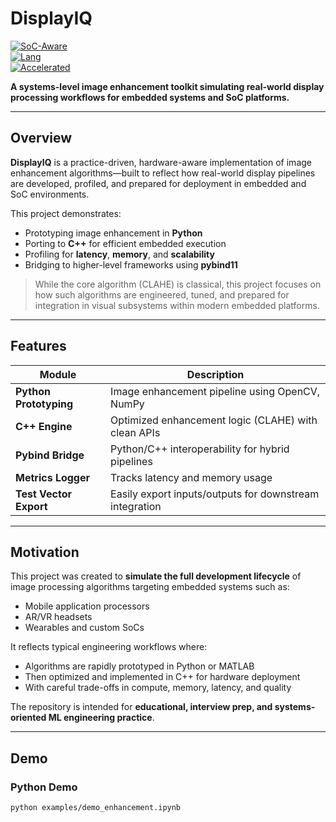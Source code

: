 # DisplayIQ
[![SoC-Aware](https://img.shields.io/badge/design-SoC--aware-blue.svg)](#)  
[![Lang](https://img.shields.io/badge/lang-Python%20%7C%20C%2B%2B-orange.svg)](#)  
[![Accelerated](https://img.shields.io/badge/acceleration-C++%20%2B%20Pybind11-brightgreen.svg)](#)

**A systems-level image enhancement toolkit simulating real-world display processing workflows for embedded systems and SoC platforms.**

---

## Overview

**DisplayIQ** is a practice-driven, hardware-aware implementation of image enhancement algorithms—built to reflect how real-world display pipelines are developed, profiled, and prepared for deployment in embedded and SoC environments.

This project demonstrates:
- Prototyping image enhancement in **Python**
- Porting to **C++** for efficient embedded execution
- Profiling for **latency**, **memory**, and **scalability**
- Bridging to higher-level frameworks using **pybind11**

> While the core algorithm (CLAHE) is classical, this project focuses on how such algorithms are engineered, tuned, and prepared for integration in visual subsystems within modern embedded platforms.

---

## Features

| Module | Description |
|--------|-------------|
| **Python Prototyping** | Image enhancement pipeline using OpenCV, NumPy |
| **C++ Engine** | Optimized enhancement logic (CLAHE) with clean APIs |
| **Pybind Bridge** | Python/C++ interoperability for hybrid pipelines |
| **Metrics Logger** | Tracks latency and memory usage |
| **Test Vector Export** | Easily export inputs/outputs for downstream integration |

---

## Motivation

This project was created to **simulate the full development lifecycle** of image processing algorithms targeting embedded systems such as:
- Mobile application processors
- AR/VR headsets
- Wearables and custom SoCs

It reflects typical engineering workflows where:
- Algorithms are rapidly prototyped in Python or MATLAB
- Then optimized and implemented in C++ for hardware deployment
- With careful trade-offs in compute, memory, latency, and quality

The repository is intended for **educational, interview prep, and systems-oriented ML engineering practice**.

---

## Demo

### Python Demo

```bash
python examples/demo_enhancement.ipynb

